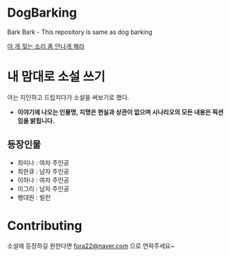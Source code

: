 # DogBarking
Bark Bark - This repository is same as dog barking

[야 개 짖는 소리 좀 안나게 해라](https://namu.wiki/w/%EC%95%BC%20%EA%B0%9C%20%EC%A7%96%EB%8A%94%20%EC%86%8C%EB%A6%AC%20%EC%A2%80%20%EC%95%88%20%EB%82%98%EA%B2%8C%20%ED%95%98%EB%9D%BC)

# 내 맘대로 소설 쓰기
아는 지인하고 드립치다가 소설을 써보기로 했다.

- **이야기에 나오는 인물명, 지명은 현실과 상관이 없으며 시나리오의 모든 내용은 픽션임을 밝힙니다.**
## 등장인물
- 최미나 : 여자 주인공
- 최한큐 : 남자 주인공
- 이하나 : 여자 주인공
- 이그리 : 남자 주인공
- 팽대원 : 빌런

# Contributing
소설에 등장하길 원한다면 fora22@naver.com 으로 연락주세요~
